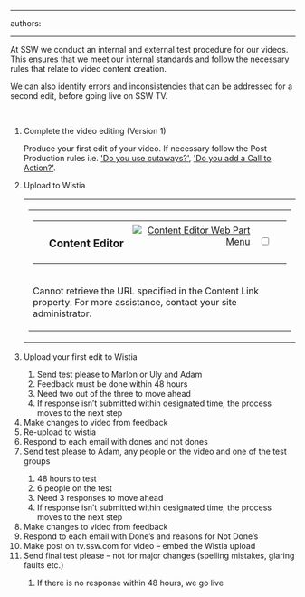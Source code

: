 

---
authors:

---




<span class='intro'> <p>At SSW we conduct an internal and external test procedure for our videos. This ensures that we meet our internal standards and follow the necessary rules that relate to video content creation. </p>
<p>We can also identify errors and inconsistencies that can be addressed for a second edit, before going live on SSW TV.​</p> </span>

<br><ol><li>Complete the video editing (Version 1)</li>
<p>Produce your first edit of your video. If necessary follow the Post Production rules i.e. <a href="/DesignandPresentation/RulesToBetterVideoRecording/Pages/Do-you-use-cutaways.aspx">'Do you use cutaways?'</a>, <a href="/DesignandPresentation/RulesToBetterVideoRecording/Pages/Adding-a-call-to-action.aspx">'Do you add a Call to Action?'</a>.</p>
<li>Upload to Wistia <div class="ms-rtestate-read ms-rte-wpbox"><div class="ms-reusableTextView" id="div_3b228877-180c-438b-beb6-1156e69449bf"><table cellspacing="0" cellpadding="0" style="width&#58;100%;"><tbody><tr><td valign="top" class="s4-wpActive" id="MSOZoneCell_WebPartWPQ3"><table width="100%" cellspacing="0" cellpadding="0" border="0" class="s4-wpTopTable"><tbody><tr><td><table width="100%" cellspacing="0" cellpadding="0" border="0"><tbody><tr class="ms-WPHeader"><td align="left" class="ms-wpTdSpace">&#160;</td>
<td title="Content Editor - Allows authors to enter rich text content." class="ms-WPHeaderTd" id="WebPartTitleWPQ3"><h3 class="ms-standardheader ms-WPTitle" style="text-align&#58;justify;"><nobr><span>Content Editor</span><span id="WebPartCaptionWPQ3"></span></nobr></h3></td>
<td align="right" class="ms-WPHeaderTdMenu" id="msomenuid2"><span style="display&#58;none;"><menu class="ms-SrvMenuUI" id="MSOMenu_WebPartMenu"></menu>
<span style="display&#58;none;"><menu class="ms-SrvMenuUI" id="MSOMenu_ConnectionsWebPartWPQ3"></menu></span></span><div class="ms-WPMenuDiv"><a href="/DesignandPresentation/RulesToBetterVideoRecording/Pages/testing-rule.aspx#" title="Content Editor Web Part Menu" class="ms-wpselectlink" id="WebPartWPQ3_MenuLink"><img src="/_layouts/images/wpmenuarrow.png" alt="Content Editor Web Part Menu" class="ms-WPHeaderMenuImg" style="border-width&#58;0px;" /></a>&#160;</div></td>
<td class="ms-WPHeaderTdSelection"><span class="ms-WPHeaderTdSelSpan"><input type="checkbox" title="Select or deselect Content Editor Web Part" class="ms-WPHeaderCbxHidden" id="SelectionCbxWebPartWPQ3" /></span></td>
<td align="left" class="ms-wpTdSpace">&#160;</td></tr></tbody></table></td></tr>
<tr><td valign="top" class="ms-WPBorder"><div webpartid="aba1a6f9-ab06-4020-967d-8a126e9bd050" class="ms-WPBody ms-wpContentDivSpace" id="WebPartWPQ3"><p class="UserGeneric">Cannot retrieve the URL specified in the Content Link property. For more assistance, contact your site administrator.</p></div></td></tr></tbody></table></td></tr></tbody></table></div>
<span class="ms-reusableTextView"></span><div id="vid_3b228877-180c-438b-beb6-1156e69449bf" style="display&#58;none;"></div></div>
</li>
<li>Upload your first edit to Wistia</li>
<ol><li>Send test please to Marlon or Uly and Adam</li>
<li>Feedback must be done within 48 hours</li>
<li>Need two out of the three to move ahead</li>
<li>If response isn’t submitted within designated time, the process moves to the next step</li></ol>
<li>Make changes to video from feedback</li>
<li>Re-upload to wistia</li>
<li>Respond to each email with dones and not dones</li>
<li>Send test please to Adam, any people on the video and one of the test groups</li>
<ol><li>48 hours to test</li>
<li>6 people on the test</li>
<li>Need 3 responses to move ahead</li>
<li>If response isn’t submitted within designated time, the process moves to the next step</li></ol>
<li>Make changes to video from feedback</li>
<li>Respond to each email with Done’s and reasons for Not Done’s</li>
<li>Make post on tv.ssw.com for video – embed the Wistia upload</li>
<li>Send final test please – not for major changes (spelling mistakes, glaring faults etc.)</li>
<ol><li>If there is no response within 48 hours, we go live</li></ol></ol>


